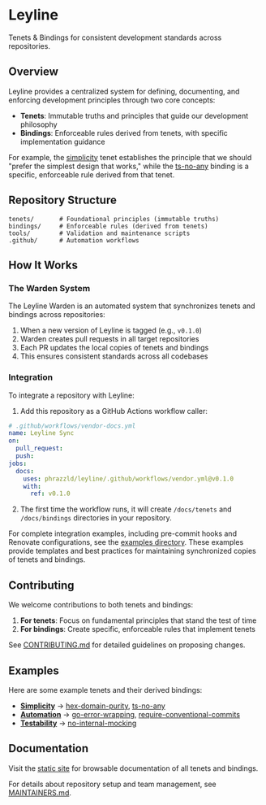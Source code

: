 # Leyline

Tenets & Bindings for consistent development standards across repositories.

## Overview

Leyline provides a centralized system for defining, documenting, and enforcing development principles through two core concepts:

- **Tenets**: Immutable truths and principles that guide our development philosophy
- **Bindings**: Enforceable rules derived from tenets, with specific implementation guidance

For example, the [simplicity](./tenets/simplicity.md) tenet establishes the principle that we should "prefer the simplest design that works," while the [ts-no-any](./bindings/ts-no-any.md) binding is a specific, enforceable rule derived from that tenet.

## Repository Structure

```
tenets/       # Foundational principles (immutable truths)
bindings/     # Enforceable rules (derived from tenets)
tools/        # Validation and maintenance scripts
.github/      # Automation workflows
```

## How It Works

### The Warden System

The Leyline Warden is an automated system that synchronizes tenets and bindings across repositories:

1. When a new version of Leyline is tagged (e.g., `v0.1.0`)
2. Warden creates pull requests in all target repositories
3. Each PR updates the local copies of tenets and bindings
4. This ensures consistent standards across all codebases

### Integration

To integrate a repository with Leyline:

1. Add this repository as a GitHub Actions workflow caller:

```yaml
# .github/workflows/vendor-docs.yml
name: Leyline Sync
on:
  pull_request:
  push:
jobs:
  docs:
    uses: phrazzld/leyline/.github/workflows/vendor.yml@v0.1.0
    with:
      ref: v0.1.0
```

2. The first time the workflow runs, it will create `/docs/tenets` and `/docs/bindings` directories in your repository.

For complete integration examples, including pre-commit hooks and Renovate configurations, see the [examples directory](./examples/). These examples provide templates and best practices for maintaining synchronized copies of tenets and bindings.

## Contributing

We welcome contributions to both tenets and bindings:

1. **For tenets**: Focus on fundamental principles that stand the test of time
2. **For bindings**: Create specific, enforceable rules that implement tenets

See [CONTRIBUTING.md](./CONTRIBUTING.md) for detailed guidelines on proposing changes.

## Examples

Here are some example tenets and their derived bindings:

- **[Simplicity](./tenets/simplicity.md)** → [hex-domain-purity](./bindings/hex-domain-purity.md), [ts-no-any](./bindings/ts-no-any.md)
- **[Automation](./tenets/automation.md)** → [go-error-wrapping](./bindings/go-error-wrapping.md), [require-conventional-commits](./bindings/require-conventional-commits.md)
- **[Testability](./tenets/testability.md)** → [no-internal-mocking](./bindings/no-internal-mocking.md)

## Documentation

Visit the [static site](https://phrazzld.github.io/leyline/) for browsable documentation of all tenets and bindings.

For details about repository setup and team management, see [MAINTAINERS.md](./MAINTAINERS.md).